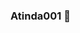 ### Atinda001 👋

<!--


Here are some ideas to get you started:

- 🔭 I’m currently working on ...
- 🌱 I’m currently learning java
- 👯 I’m looking to collaborate on youtube
- 🤔 I’m looking for help with 
- 💬 Ask me about tech related stuff
- 📫 How to reach me:twitter- @nkurumah_sr
- 😄 Pronouns: he
- ⚡ Fun fact: music drives me
-->
